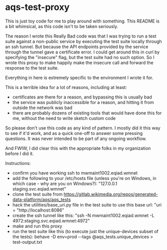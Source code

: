 # aqs-test-proxy

This is just toy code for me to play around with something. This README is a bit whimsical, as this code isn't to be taken seriously.

The reason I wrote this Really Bad code was that I was trying to run a test suite against a non-public service by executing the test suite locally through an ssh tunnel. But because the API endpoints provided by the service through the tunnel gave a certificate error. I could get around this in curl by specifying the "insecure" flag, but the test suite had no such option. So I wrote this proxy to make happily make the insecure call and forward the response to the test suite.

Everything in here is extremely specific to the environment I wrote it for.

This is a terrible idea for a lot of reasons, including at least:
* certificates are there for a reason, and bypassing this is usually bad
* the service was publicly inaccessible for a reason, and hitting it from outside the network was bad
* there are probably dozens of existing tools that would have done this for me, without the need to write sketch custom code

So please don't use this code as any kind of pattern. I mostly did it this way to see if it'd work, and as a quick one-off to answer some pressing questions. It was never intended to be part of any ongoing workflow. 

And FWIW, I did clear this with the appropriate folks in my organization before I did it.

Instructions:

* confirm you have working ssh to mwmaint1002.eqiad.wmnet
* add the following to your /etc/hosts file (unless you're on Windows, in which case - why are you on Windows?): "127.0.0.1 staging.svc.eqiad.wmnet"
* clone the test suite from https://gitlab.wikimedia.org/repos/generated-data-platform/aqs/aqs_tests
* hack the utilities/base_uri.py file in the test suite to use this base url: "uri = "http://localhost:8086"
* create the ssh tunnel like this: "ssh -N mwmaint1002.eqiad.wmnet -L 4972:staging.svc.eqiad.wmnet:4972"
* make and run this proxy
* run the test suite like this (to execute just the unique-devices subset of the tests): behave -D env=prod --tags @aqs_tests.unique_devices > test-output.txt
